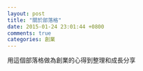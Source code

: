 ```yaml
---
layout: post
title: "關於部落格"
date: 2015-01-24 23:01:44 +0800
comments: true
categories: 創業
---
```


用這個部落格做為創業的心得到整理和成長分享
